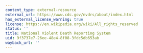 ```yaml
---
content_type: external-resource
external_url: https://www.cdc.gov/nvdrs/about/index.html
has_external_license_warning: true
license: https://en.wikipedia.org/wiki/All_rights_reserved
status: ''
title: National Violent Death Reporting System
uid: 9f3737e7-26ee-48e4-8f08-3fdc5db653ab
wayback_url: ''
---
```

